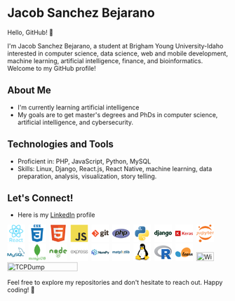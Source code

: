 # Jacob Sanchez Bejarano

Hello, GitHub! 👋

I'm Jacob Sanchez Bejarano, a student at Brigham Young University-Idaho interested in computer science, data science, web and mobile development, machine learning, artificial intelligence, finance, and bioinformatics. Welcome to my GitHub profile!

## About Me

- I'm currently learning artificial intelligence
- My goals are to get master's degrees and PhDs in computer science, artificial intelligence, and cybersecurity.

## Technologies and Tools

- Proficient in: PHP, JavaScript, Python, MySQL
- Skills: Linux, Django, React.js, React Native, machine learning, data preparation, analysis, visualization, story telling.

## Let's Connect!

- Here is my [LinkedIn](https://www.linkedin.com/in/jacobsanchezbejarano/) profile

<div>
    <img src="https://github.com/devicons/devicon/blob/master/icons/react/react-original-wordmark.svg" title="React" alt="React" width="40" height="40"/>&nbsp;
    <img src="https://github.com/devicons/devicon/blob/master/icons/css3/css3-plain-wordmark.svg"  title="CSS3" alt="CSS" width="40" height="40"/>&nbsp;
    <img src="https://github.com/devicons/devicon/blob/master/icons/html5/html5-original.svg" title="HTML5" alt="HTML" width="40" height="40"/>&nbsp;
    <img src="https://github.com/devicons/devicon/blob/master/icons/javascript/javascript-original.svg" title="JavaScript" alt="JavaScript" width="40" height="40"/>&nbsp;
    <img src="https://github.com/devicons/devicon/blob/master/icons/git/git-original-wordmark.svg" title="Git" **alt="Git" width="40" height="40"/>&nbsp;
    <img src="https://github.com/devicons/devicon/blob/master/icons/php/php-original.svg" title="PHP" **alt="PHP" width="40" height="40"/>&nbsp;
    <img src="https://github.com/devicons/devicon/blob/master/icons/python/python-original.svg" title="Python" **alt="Python" width="40" height="40"/>&nbsp;
    <img src="https://github.com/devicons/devicon/blob/master/icons/django/django-plain-wordmark.svg" title="Django" **alt="Django" width="40" height="40"/>&nbsp;
    <img src="https://github.com/devicons/devicon/blob/master/icons/keras/keras-plain-wordmark.svg" title="Keras" **alt="Keras" width="40" height="40"/>&nbsp;
    <img src="https://github.com/devicons/devicon/blob/master/icons/jupyter/jupyter-plain-wordmark.svg" title="Jupiter" **alt="Jupyter" width="40" height="40"/>&nbsp;
    <img src="https://github.com/devicons/devicon/blob/master/icons/mysql/mysql-plain-wordmark.svg" title="MySQL" **alt="MySQL" width="40" height="40"/>&nbsp;
    <img src="https://github.com/devicons/devicon/blob/master/icons/mongodb/mongodb-plain-wordmark.svg" title="MongoDB" **alt="MongoDB" width="40" height="40"/>&nbsp;
    <img src="https://github.com/devicons/devicon/blob/master/icons/nodejs/nodejs-plain-wordmark.svg" title="Node.js" **alt="Node.js" width="40" height="40"/>&nbsp;
    <img src="https://github.com/devicons/devicon/blob/master/icons/express/express-original-wordmark.svg" title="Express.js" **alt="Express.js" width="40" height="40"/>&nbsp;
    <img src="https://github.com/devicons/devicon/blob/master/icons/numpy/numpy-original-wordmark.svg" title="Numpy" **alt="Numpy" width="40" height="40"/>&nbsp;
    <img src="https://github.com/devicons/devicon/blob/master/icons/matplotlib/matplotlib-original-wordmark.svg" title="Matplotlib" **alt="Matplotlib" width="40" height="40"/>&nbsp;
    <img src="https://github.com/devicons/devicon/blob/master/icons/linux/linux-original.svg" title="Linux" **alt="Linux" width="40" height="40"/>&nbsp;
    <img src="https://github.com/devicons/devicon/blob/master/icons/r/r-original.svg" title="R" **alt="R" width="40" height="40"/>&nbsp;
    <img src="https://github.com/devicons/devicon/blob/master/icons/scikitlearn/scikitlearn-original.svg" title="Sci-Kit Learn" **alt="Sci-Kit Learn" width="40" height="40"/>&nbsp;
    <img src="https://www.wireshark.org/assets/img/wireshark-logo.png" title="Wireshark" **alt="Wireshark" width="40" height="20"/>&nbsp;
    <img src="https://www.tcpdump.org/images/logo.png" title="TCPDump" **alt="TCPDump" width="160" height="20"/>&nbsp;
</div>

Feel free to explore my repositories and don't hesitate to reach out. Happy coding! 🚀
